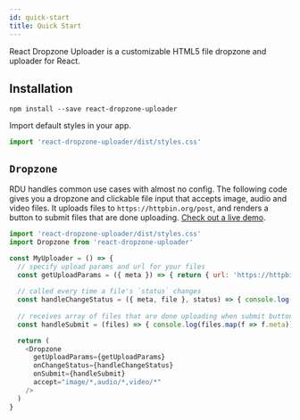 ```yaml
---
id: quick-start
title: Quick Start
---
```



React Dropzone Uploader is a customizable HTML5 file dropzone and uploader for React.


## Installation
`npm install --save react-dropzone-uploader`

Import default styles in your app.

~~~js
import 'react-dropzone-uploader/dist/styles.css'
~~~


## `Dropzone`
RDU handles common use cases with almost no config. The following code gives you a dropzone and clickable file input that accepts image, audio and video files. It uploads files to `https://httpbin.org/post`, and renders a button to submit files that are done uploading. [Check out a live demo](https://codepen.io/kylebebak/pen/wYRNzY/?editors=0010).

~~~js
import 'react-dropzone-uploader/dist/styles.css'
import Dropzone from 'react-dropzone-uploader'

const MyUploader = () => {
  // specify upload params and url for your files
  const getUploadParams = ({ meta }) => { return { url: 'https://httpbin.org/post' } }
  
  // called every time a file's `status` changes
  const handleChangeStatus = ({ meta, file }, status) => { console.log(status, meta, file) }
  
  // receives array of files that are done uploading when submit button is clicked
  const handleSubmit = (files) => { console.log(files.map(f => f.meta)) }

  return (
    <Dropzone
      getUploadParams={getUploadParams}
      onChangeStatus={handleChangeStatus}
      onSubmit={handleSubmit}
      accept="image/*,audio/*,video/*"
    />
  )
}
~~~
